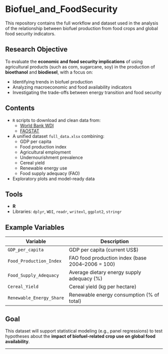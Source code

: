# Biofuel_and_FoodSecurity

This repository contains the full workflow and dataset used in the analysis of the relationship between biofuel production from food crops and global food security indicators.

## Research Objective

To evaluate the **economic and food security implications** of using agricultural products (such as corn, sugarcane, soy) in the production of **bioethanol** and **biodiesel**, with a focus on:

- Identifying trends in biofuel production
- Analyzing macroeconomic and food availability indicators
- Investigating the trade-offs between energy transition and food security

## Contents

- `R` scripts to download and clean data from:
  - [World Bank WDI](https://databank.worldbank.org/source/world-development-indicators)
  - [FAOSTAT](https://www.fao.org/faostat/en/#data)
- A unified dataset `full_data.xlsx` combining:
  - GDP per capita
  - Food production index
  - Agricultural employment
  - Undernourishment prevalence
  - Cereal yield
  - Renewable energy use
  - Food supply adequacy (FAO)
- Exploratory plots and model-ready data

## Tools

- **R**
- Libraries: `dplyr`, `WDI`, `readr`, `writexl`, `ggplot2`, `stringr`

## Example Variables

| Variable | Description |
|----------|-------------|
| `GDP_per_capita` | GDP per capita (current US$) |
| `Food_Production_Index` | FAO food production index (base 2004–2006 = 100) |
| `Food_Supply_Adequacy` | Average dietary energy supply adequacy (%) |
| `Cereal_Yield` | Cereal yield (kg per hectare) |
| `Renewable_Energy_Share` | Renewable energy consumption (% of total) |

## Goal

This dataset will support statistical modeling (e.g., panel regressions) to test hypotheses about the **impact of biofuel-related crop use on global food availability**.

---

